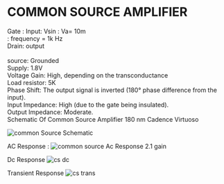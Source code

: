 # COMMON SOURCE AMPLIFIER  <br>
Gate : Input:  Vsin : Va= 10m <br>
            : frequency = 1k Hz <br>
Drain: output  <br>       
source: Grounded <br>
Supply: 1.8V <br>
Voltage Gain: High, depending on the transconductance <br>
Load resistor: 5K <br>
Phase Shift: The output signal is inverted (180° phase difference from the input).<br>
Input Impedance: High (due to the gate being insulated). <br>
Output Impedance: Moderate. <br>
Schematic Of Common Source Amplifier 180 nm Cadence Virtuoso 

![common Source Schematic](https://github.com/user-attachments/assets/6cce001d-f513-48f6-8b33-5a7a8f1ca82c)

AC Response : 
![common source Ac Response 2.1 gain](https://github.com/user-attachments/assets/6cb03187-2c66-412b-9a3d-d5ca2d072c94)

Dc Response
![cs dc](https://github.com/user-attachments/assets/459e01fb-bc6c-431c-8ae0-dbc3a606be96)

Transient Response 
![cs trans](https://github.com/user-attachments/assets/7ddd3fda-e4b0-4489-b600-f7d2e2902ea3)

